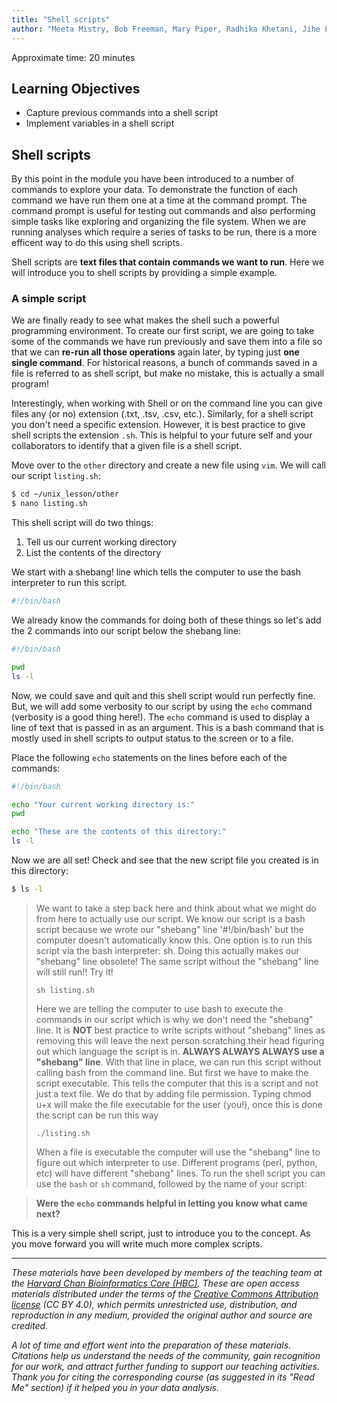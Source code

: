 ```yaml
---
title: "Shell scripts"
author: "Meeta Mistry, Bob Freeman, Mary Piper, Radhika Khetani, Jihe Liu, Will Gammerdinger, Emma Berdan"
---
```


Approximate time: 20 minutes

## Learning Objectives

- Capture previous commands into a shell script
- Implement variables in a shell script


## Shell scripts

By this point in the module you have been introduced to a number of commands to explore your data. To demonstrate the function of each command we have run them one at a time at the command prompt. The command prompt is useful for testing out commands and also performing simple tasks like exploring and organizing the file system. When we are running analyses which require a series of tasks to be run, there is a more efficent way to do this using shell scripts. 

Shell scripts are **text files that contain commands we want to run**. Here we will introduce you to shell scripts by providing a simple example. 


### A simple script

We are finally ready to see what makes the shell such a powerful programming environment. To create our first script, we are going to take some of the commands we have run previously and save them into a file so that we can **re-run all those operations** again later, by typing just **one single command**. For historical reasons, a bunch of commands saved in a file is referred to as shell script, but make no mistake, this is actually a small program! 

Interestingly, when working with Shell or on the command line you can give files any (or no) extension (.txt, .tsv, .csv, etc.). Similarly, for a shell script you don't need a specific extension. However, it is best practice to give shell scripts the extension `.sh`. This is helpful to your future self and your collaborators to identify that a given file is a shell script.

Move over to the `other` directory and create a new file using `vim`. We will call our script `listing.sh`:

```bash
$ cd ~/unix_lesson/other
$ nano listing.sh
```

This shell script will do two things:

1. Tell us our current working directory
2. List the contents of the directory 

We start with a shebang! line which tells the computer to use the bash interpreter to run this script.


```bash
#!/bin/bash
```


We already know the commands for doing both of these things so let's add the 2 commands into our script below the shebang line:

```bash
#!/bin/bash

pwd
ls -l 
```

Now, we could save and quit and this shell script would run perfectly fine. But, we will add some verbosity to our script by using the `echo` command (verbosity is a good thing here!). The `echo` command is used to display a line of text that is passed in as an argument. This is a bash command that is mostly used in shell scripts to output status to the screen or to a file. 

Place the following `echo` statements on the lines before each of the commands:

```bash
#!/bin/bash

echo "Your current working directory is:"
pwd

echo "These are the contents of this directory:"
ls -l 
```

Now we are all set! Check and see that the new script file you created is in this directory:

```bash
$ ls -l
```

>We want to take a step back here and think about what we might do from here to actually use our script. 
>We know our script is a bash script because we wrote our "shebang" line '#!/bin/bash' but the computer 
>doesn't automatically know this. One option is to run this script via the bash interpreter: sh. Doing this 
>actually makes our "shebang" line obsolete! The same script without the "shebang" line will still run!! Try it!
>
>`sh listing.sh`
>
>Here we are telling the computer to use bash to execute the commands in our script which is why we don't 
>need the "shebang" line. It is **NOT** best practice to write scripts without "shebang" lines as removing this
>will leave the next person scratching their head figuring out which language the script is in. 
>**ALWAYS ALWAYS ALWAYS use a "shebang" line**. With that line in place, we can run this script without 
>calling bash from the command line. But first we have to make the script executable. This tells the 
>computer that this is a script and not just a text file. We do that by adding file permission.
>Typing chmod u+x will make the file executable for the user (you!), once this is done the script 
>can be run this way
>
>`./listing.sh`
>
>When a file is executable the computer will use the "shebang" line to figure out which interpreter to use. 
>Different programs (perl, python, etc) will have different "shebang" lines.
To run the shell script you can use the `bash` or `sh` command, followed by the name of your script:


> **Were the `echo` commands helpful in letting you know what came next?**

This is a very simple shell script, just to introduce you to the concept. As you move forward you will write much more complex scripts.

***

*These materials have been developed by members of the teaching team at the [Harvard Chan Bioinformatics Core (HBC)](http://bioinformatics.sph.harvard.edu/). These are open access materials distributed under the terms of the [Creative Commons Attribution license](https://creativecommons.org/licenses/by/4.0/) (CC BY 4.0), which permits unrestricted use, distribution, and reproduction in any medium, provided the original author and source are credited.*

*A lot of time and effort went into the preparation of these materials. Citations help us understand the needs of the community, gain recognition for our work, and attract further funding to support our teaching activities. Thank you for citing the corresponding course (as suggested in its "Read Me" section) if it helped you in your data analysis.*

